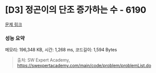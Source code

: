 # [D3] 정곤이의 단조 증가하는 수 - 6190 

[문제 링크](https://swexpertacademy.com/main/code/problem/problemDetail.do?contestProbId=AWcPjEuKAFgDFAU4) 

### 성능 요약

메모리: 196,348 KB, 시간: 1,268 ms, 코드길이: 1,594 Bytes



> 출처: SW Expert Academy, https://swexpertacademy.com/main/code/problem/problemList.do